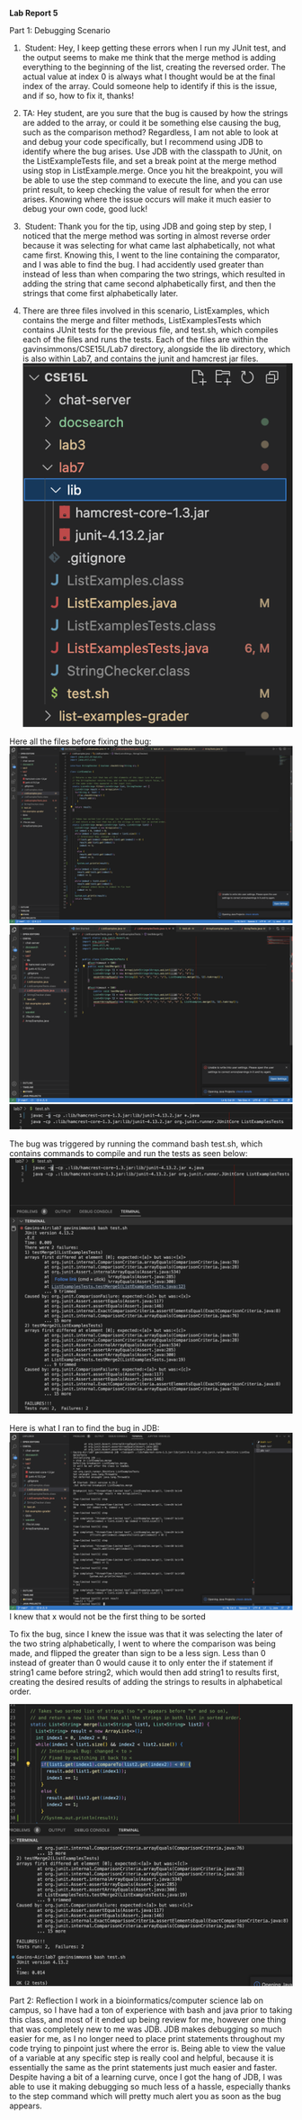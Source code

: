 **Lab Report 5**

Part 1: Debugging Scenario

1. ![]()
Student: Hey, I keep getting these errors when I run my JUnit test, and the output seems to make me think that the merge method is adding everything to the beginning of the list, creating the reversed order.
The actual value at index 0 is always what I thought would be at the final index of the array. Could someone help to identify if this is the issue, and if so, how to fix it, thanks!

2. TA: Hey student, are you sure that the bug is caused by how the strings are added to the array, or could it be something else causing the bug, such as the comparison method?
Regardless, I am not able to look at and debug your code specifically, but I recommend using JDB to identify where the bug arises. Use JDB with the classpath to JUnit, on the ListExampleTests file, and set a break point at the merge method using stop in ListExample.merge.
Once you hit the breakpoint, you will be able to use the step command to execute the line, and you can use print result, to keep checking the value of result for when the error arises.
Knowing where the issue occurs will make it much easier to debug your own code, good luck!

3. ![]()
Student: Thank you for the tip, using JDB and going step by step, I noticed that the merge method was sorting in almost reverse order because it was selecting for what came last alphabetically, not what came first. 
Knowing this, I went to the line containing the comparator, and I was able to find the bug.
I had accidently used greater than instead of less than when comparing the two strings, which resulted in adding the string that came second alphabetically first, and then the strings that come first alphabetically later. 

4. There are three files involved in this scenario, ListExamples, which contains the merge and filter methods, ListExamplesTests which contains JUnit tests for the previous file, and test.sh, which compiles each of the files and runs the tests.
   Each of the files are within the gavinsimmons/CSE15L/Lab7 directory, alongside the lib directory, which is also within Lab7, and contains the junit and hamcrest jar files.
![](https://github.com/gasimmons/cse15l-lab-reports/blob/main/Screenshot%202023-12-03%20at%209.12.44%20PM.png)



Here all the files before fixing the bug:
![](https://github.com/gasimmons/cse15l-lab-reports/blob/main/Screenshot%202023-12-03%20at%209.11.57%20PM.png)
![](https://github.com/gasimmons/cse15l-lab-reports/blob/main/Screenshot%202023-12-03%20at%209.12.06%20PM.png)
![](https://github.com/gasimmons/cse15l-lab-reports/blob/main/Screenshot%202023-12-03%20at%209.12.18%20PM.png)

The bug was triggered by running the command bash test.sh, which contains commands to compile and run the tests as seen below:
![](https://github.com/gasimmons/cse15l-lab-reports/blob/main/Screenshot%202023-12-03%20at%209.35.19%20PM.png)

Here is what I ran to find the bug in JDB:
![](https://github.com/gasimmons/cse15l-lab-reports/blob/main/Screenshot%202023-12-03%20at%209.33.05%20PM.png)
I knew that x would not be the first thing to be sorted 




To fix the bug, since I knew the issue was that it was selecting the later of the two string alphabetically, I went to where the comparison was being made, and flipped the greater than sign to be a less sign.
Less than 0 instead of greater than 0 would cause it to only enter the if statement if string1 came before string2, which would then add string1 to results first, creating the desired results of adding the strings to results in alphabetical order.

![](https://github.com/gasimmons/cse15l-lab-reports/blob/main/Screenshot%202023-12-03%20at%209.42.05%20PM.png)


Part 2: Reflection
I work in a bioinformatics/computer science lab on campus, so I have had a ton of experience with bash and java prior to taking this class, and most of it ended up being review for me, however one thing that was completely new to me was JDB. 
JDB makes debugging so much easier for me, as I no longer need to place print statements throughout my code trying to pinpoint just where the error is. 
Being able to view the value of a variable at any specific step is really cool and helpful, because it is essentially the same as the print statements just much easier and faster.
Despite having a bit of a learning curve, once I got the hang of JDB, I was able to use it making debugging so much less of a hassle, especially thanks to the step command which will pretty much alert you as soon as the bug appears. 
